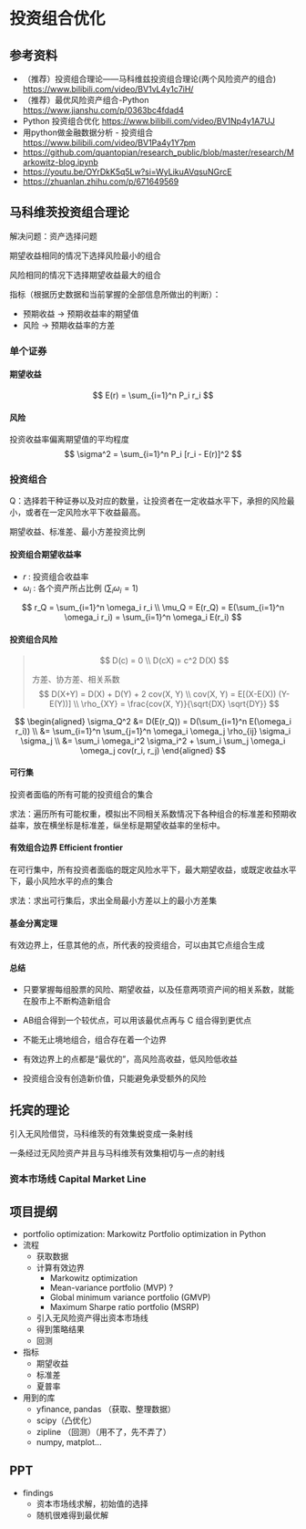 # 投资组合优化



## 参考资料

* （推荐）投资组合理论——马科维兹投资组合理论(两个风险资产的组合) https://www.bilibili.com/video/BV1vL4y1c7iH/
* （推荐）最优风险资产组合-Python https://www.jianshu.com/p/0363bc4fdad4
* Python 投资组合优化 https://www.bilibili.com/video/BV1Np4y1A7UJ
* 用python做金融数据分析 - 投资组合 https://www.bilibili.com/video/BV1Pa4y1Y7pm
* https://github.com/quantopian/research_public/blob/master/research/Markowitz-blog.ipynb
* https://youtu.be/OYrDkK5q5Lw?si=WyLikuAVqsuNGrcE
* https://zhuanlan.zhihu.com/p/671649569





## 马科维茨投资组合理论

解决问题：资产选择问题

期望收益相同的情况下选择风险最小的组合

风险相同的情况下选择期望收益最大的组合

指标（根据历史数据和当前掌握的全部信息所做出的判断）：

* 预期收益 -> 预期收益率的期望值
* 风险 -> 预期收益率的方差

### 单个证券

#### 期望收益

$$
E(r) = \sum_{i=1}^n P_i r_i
$$



#### 风险

投资收益率偏离期望值的平均程度
$$
\sigma^2 = \sum_{i=1}^n P_i [r_i - E(r)]^2
$$


### 投资组合

Q：选择若干种证券以及对应的数量，让投资者在一定收益水平下，承担的风险最小，或者在一定风险水平下收益最高。

期望收益、标准差、最小方差投资比例

#### 投资组合期望收益率

* $r$ : 投资组合收益率
* $\omega_i$ : 各个资产所占比例 ($\sum_i \omega_i = 1$)

$$
r_Q = \sum_{i=1}^n \omega_i r_i \\
\mu_Q = E(r_Q) = E(\sum_{i=1}^n \omega_i r_i) = \sum_{i=1}^n \omega_i E(r_i)
$$

#### 投资组合风险



>$$
>D(c) = 0 \\
>D(cX) = c^2 D(X)
>$$
>
>方差、协方差、相关系数
>$$
>D(X+Y) = D(X) + D(Y) + 2 cov(X, Y) \\
>cov(X, Y) = E[(X-E(X)) (Y-E(Y))] \\
>\rho_{XY} = \frac{cov(X, Y)}{\sqrt{DX} \sqrt{DY}}
>$$

$$
\begin{aligned}
\sigma_Q^2 &= D(E(r_Q)) = D(\sum_{i=1}^n E(\omega_i r_i)) \\
&= \sum_{i=1}^n \sum_{j=1}^n \omega_i \omega_j \rho_{ij} \sigma_i \sigma_j \\
&= \sum_i \omega_i^2 \sigma_i^2 + \sum_i \sum_j \omega_i \omega_j cov(r_i, r_j)
\end{aligned}
$$

#### 可行集

投资者面临的所有可能的投资组合的集合

求法：遍历所有可能权重，模拟出不同相关系数情况下各种组合的标准差和预期收益率，放在横坐标是标准差，纵坐标是期望收益率的坐标中。

#### 有效组合边界 Efficient frontier

在可行集中，所有投资者面临的既定风险水平下，最大期望收益，或既定收益水平下，最小风险水平的点的集合

求法：求出可行集后，求出全局最小方差以上的最小方差集

#### 基金分离定理

有效边界上，任意其他的点，所代表的投资组合，可以由其它点组合生成

#### 总结

* 只要掌握每组股票的风险、期望收益，以及任意两项资产间的相关系数，就能在股市上不断构造新组合
* AB组合得到一个较优点，可以用该最优点再与 C 组合得到更优点
* 不能无止境地组合，组合存在着一个边界
* 有效边界上的点都是“最优的”，高风险高收益，低风险低收益

* 投资组合没有创造新价值，只能避免承受额外的风险



## 托宾的理论

引入无风险借贷，马科维茨的有效集蜕变成一条射线

一条经过无风险资产并且与马科维茨有效集相切与一点的射线

### 资本市场线 Capital Market Line



## 项目提纲

* portfolio optimization: Markowitz Portfolio optimization in Python
* 流程
  * 获取数据
  * 计算有效边界
    * Markowitz optimization
    * Mean-variance portfolio (MVP) ?
    * Global minimum variance portfolio (GMVP)
    * Maximum Sharpe ratio portfolio (MSRP)
  * 引入无风险资产得出资本市场线
  * 得到策略结果
  * 回测
* 指标
  * 期望收益
  * 标准差
  * 夏普率
* 用到的库
  * yfinance, pandas （获取、整理数据）
  * scipy（凸优化）
  * zipline （回测）（用不了，先不弄了）
  * numpy, matplot...

## PPT

* findings
  * 资本市场线求解，初始值的选择
  * 随机很难得到最优解
